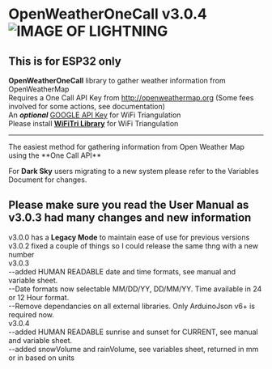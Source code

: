 # OpenWeatherOneCall v3.0.4   ![IMAGE OF LIGHTNING](https://github.com/JHershey69/OpenWeatherOneCall/blob/master/images/lightning.jpg)
## This is for ESP32 only 

**OpenWeatherOneCall** library to gather weather information from OpenWeatherMap
<br>Requires a One Call API Key from http://openweathermap.org (Some fees involved for some actions, see documentation)<br>
An _**optional**_ [GOOGLE API Key](https://developers.google.com/maps/documentation/javascript/get-api-key) for WiFi Triangulation<br> 
Please install [**WiFiTri Library**](http://www.github.com/jhershey69/WiFiTri) for WiFi Triangulation
<hr>
The easiest method for gathering information from Open Weather Map using the **One Call API**

For **Dark Sky** users migrating to a new system please refer to the Variables Document for changes.

## Please make sure you read the User Manual as v3.0.3 had many changes and new information
v3.0.0 has a **Legacy Mode** to maintain ease of use for previous versions
<br>v3.0.2 fixed a couple of things so I could release the same thng with a new number
<br>v3.0.3 
<br>--added HUMAN READABLE date and time formats, see manual and variable sheet.
<br>--Date formats now selectable MM/DD/YY, DD/MM/YY. Time available in 24 or 12 Hour format.
<br>--Remove dependancies on all external libraries. Only ArduinoJson v6+ is required now.
<br>v3.0.4 
<br>--added HUMAN READABLE sunrise and sunset for CURRENT, see manual and variable sheet.
<br>--added snowVolume and rainVolume, see variables sheet, returned in mm or in based on units
